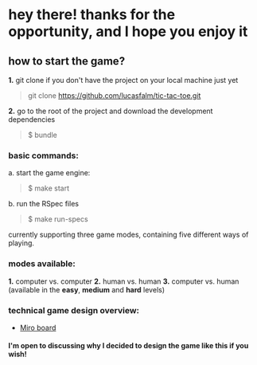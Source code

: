 # hey there! thanks for the opportunity, and I hope you enjoy it

## how to start the game?

**1.** git clone if you don't have the project on your local machine just yet
> git clone https://github.com/lucasfalm/tic-tac-toe.git

**2.** go to the root of the project and download the development dependencies
> $ bundle

### basic commands:

a. start the game engine:
> $ make start

b. run the RSpec files
> $ make run-specs

currently supporting three game modes, containing five different ways of playing.

### modes available:
**1.** computer vs. computer
**2.** human vs. human
**3.** computer vs. human (available in the **easy**, **medium** and **hard** levels)

### technical game design overview:
- [Miro board](https://miro.com/app/board/uXjVMjIh4Qw=/?share_link_id=708384462447)

#### I'm open to discussing why I decided to design the game like this if you wish!
